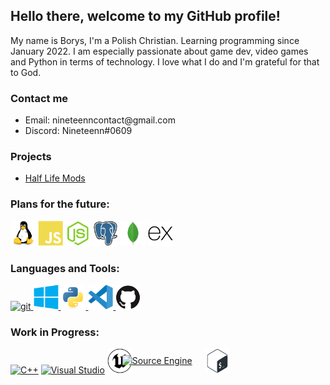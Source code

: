 ## Hello there, welcome to my GitHub profile!
<body>
  <p>My name is Borys, I'm a Polish Christian. Learning programming since January 2022. I am especially passionate about game dev, video games and Python in terms of technology. I love what I do and I'm grateful for that to God.</p>
  <h3>Contact me</h3>
  <ul>
    <li>Email: nineteenncontact@gmail.com</li>
    <li>Discord: Nineteenn#0609</li>
  </ul>
  <h3>Projects</h3>
  <ul>
    <li><a href="https://github.com/fxxsx/hl-modding">Half Life Mods</a></li>
  </ul>
  
  ### Plans for the future:
  <p align="left"> <a href="https://www.linux.org/"><img src="https://github.com/devicons/devicon/blob/master/icons/linux/linux-original.svg" alt="Linux" title="Linux" width="40" heigth="40"/></a>
  <a href="https://www.javascript.com/"> <img src="https://github.com/devicons/devicon/blob/master/icons/javascript/javascript-plain.svg" alt="JS" title="JavaScript" width="40" heigth="40"/></a> 
  <a href="https://nodejs.org/en/"><img src="https://github.com/devicons/devicon/blob/master/icons/nodejs/nodejs-plain.svg" alt="NodeJS" title="NodeJS"
  width="40" heigth="40"/></a> 
  <a href="https://www.postgresql.org/"><img src="https://github.com/devicons/devicon/blob/master/icons/postgresql/postgresql-original.svg" alt="PostgreSQL"  title="PostgreSQL" width="40" heigth="40"/></a> 
  <a href="https://www.mongodb.com/"><img src="https://github.com/devicons/devicon/blob/master/icons/mongodb/mongodb-original.svg" alt="MongoDB"  title="MongoDB" width="40" heigth="40"/></a>
  <a href="https://expressjs.com/"><img src="https://github.com/devicons/devicon/blob/master/icons/express/express-original.svg" alt="ExpressJS" title="ExpressJS" width="40" heigth="40"/></a>
  
  
  <h3 align="left">Languages and Tools:</h3>
  <p align="left"> 
  <a href="https://git-scm.com/" target="_blank"> <img src="https://www.vectorlogo.zone/logos/git-scm/git-scm-icon.svg" alt="git" title = "Git"width="40" height="40"/> </a> <a href="https://www.microsoft.com/en-us/windows" target="_blank"> <img src="https://github.com/devicons/devicon/blob/master/icons/windows8/windows8-original.svg" alt="windows" title="Windows" width="40" height="40"/> </a>  
  <a href="https://www.python.org" target="_blank"> <img src="https://raw.githubusercontent.com/devicons/devicon/master/icons/python/python-original.svg" alt="python" 
  title="Python" width="40" height="40"/> </a> 
  <a href="https://code.visualstudio.com/"> <img src="https://github.com/devicons/devicon/blob/master/icons/vscode/vscode-original.svg" alt="VScode"  title="VSCode "width="40" height="40"/> <a href="https://github.com/"><img src="https://github.com/devicons/devicon/blob/master/icons/github/github-original.svg" alt="GitHub" title="GitHub" width="40" heigth="40"/> </a> </p>


<h3 align="left">Work in Progress:</h3>
<p style="display: inline"><a href="https://www.learncpp.com/"><img src="https://upload.wikimedia.org/wikipedia/commons/thumb/1/18/ISO_C%2B%2B_Logo.svg/1200px-ISO_C%2B%2B_Logo.svg.png" alt="C++" title="C++" width="40" height="45"/></a>
<a href="https://visualstudio.microsoft.com/"> <img src="https://upload.wikimedia.org/wikipedia/commons/thumb/5/59/Visual_Studio_Icon_2019.svg/1200px-Visual_Studio_Icon_2019.svg.png" alt="Visual Studio" title="Visual Studio" width="40" heigth="40"/></a>     
<a href="https://www.unrealengine.com/en-US"><img src="https://github.com/devicons/devicon/blob/master/icons/unrealengine/unrealengine-original.svg" alt="Unreal Engine" 
title = "Unreal Engine" width="40" heigth="40"/></a>     
<a style="position: relative; top: -15px; right: 20px;" href="https://developer.valvesoftware.com/wiki/Source"><img src="https://upload.wikimedia.org/wikipedia/commons/thumb/6/67/Source_engine_logo_and_wordmark.svg/1200px-Source_engine_logo_and_wordmark.svg.png" alt="Source Engine" title="Source Engine" width="40" heigth="70"/></a><a href="https://www.gnu.org/software/bash/"><img src="https://github.com/devicons/devicon/blob/master/icons/bash/bash-original.svg" title="Bash" width="40" heigth="40"/></a></p> 
</body>
